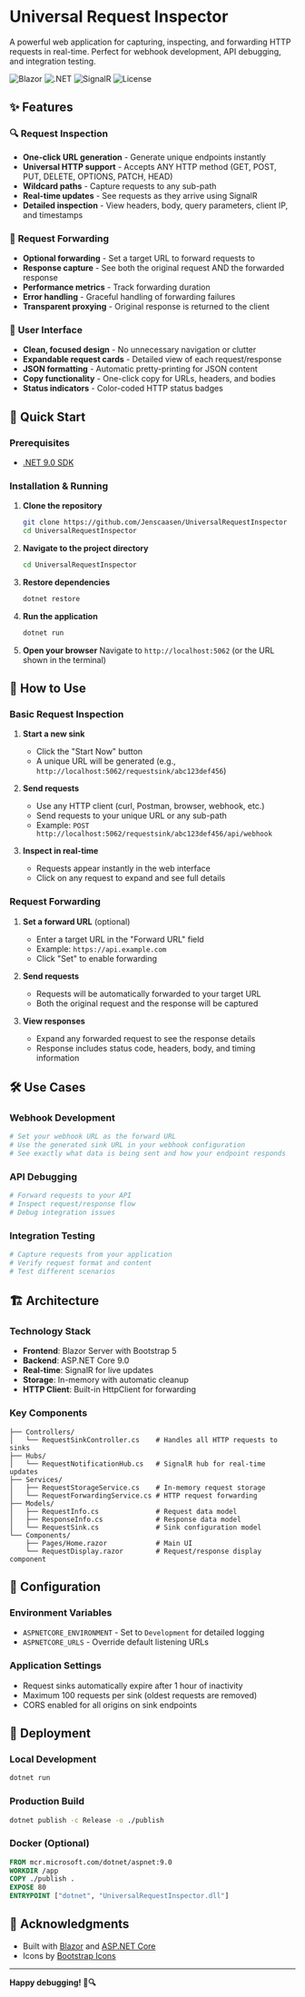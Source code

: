 # Universal Request Inspector

A powerful web application for capturing, inspecting, and forwarding HTTP requests in real-time. Perfect for webhook development, API debugging, and integration testing.

![Blazor](https://img.shields.io/badge/Blazor-512BD4?style=flat&logo=blazor&logoColor=white)
![.NET](https://img.shields.io/badge/.NET-9.0-512BD4?style=flat&logo=dotnet&logoColor=white)
![SignalR](https://img.shields.io/badge/SignalR-Real--time-blue?style=flat)
![License](https://img.shields.io/badge/License-MIT-green?style=flat)

## ✨ Features

### 🔍 **Request Inspection**
- **One-click URL generation** - Generate unique endpoints instantly
- **Universal HTTP support** - Accepts ANY HTTP method (GET, POST, PUT, DELETE, OPTIONS, PATCH, HEAD)
- **Wildcard paths** - Capture requests to any sub-path
- **Real-time updates** - See requests as they arrive using SignalR
- **Detailed inspection** - View headers, body, query parameters, client IP, and timestamps

### 🔄 **Request Forwarding**
- **Optional forwarding** - Set a target URL to forward requests to
- **Response capture** - See both the original request AND the forwarded response
- **Performance metrics** - Track forwarding duration
- **Error handling** - Graceful handling of forwarding failures
- **Transparent proxying** - Original response is returned to the client

### 🎨 **User Interface**
- **Clean, focused design** - No unnecessary navigation or clutter
- **Expandable request cards** - Detailed view of each request/response
- **JSON formatting** - Automatic pretty-printing for JSON content
- **Copy functionality** - One-click copy for URLs, headers, and bodies
- **Status indicators** - Color-coded HTTP status badges

## 🚀 Quick Start

### Prerequisites
- [.NET 9.0 SDK](https://dotnet.microsoft.com/download/dotnet/9.0)

### Installation & Running

1. **Clone the repository**
   ```bash
   git clone https://github.com/Jenscaasen/UniversalRequestInspector
   cd UniversalRequestInspector
   ```

2. **Navigate to the project directory**
   ```bash
   cd UniversalRequestInspector
   ```

3. **Restore dependencies**
   ```bash
   dotnet restore
   ```

4. **Run the application**
   ```bash
   dotnet run
   ```

5. **Open your browser**
   Navigate to `http://localhost:5062` (or the URL shown in the terminal)

## 📖 How to Use

### Basic Request Inspection

1. **Start a new sink**
   - Click the "Start Now" button
   - A unique URL will be generated (e.g., `http://localhost:5062/requestsink/abc123def456`)

2. **Send requests**
   - Use any HTTP client (curl, Postman, browser, webhook, etc.)
   - Send requests to your unique URL or any sub-path
   - Example: `POST http://localhost:5062/requestsink/abc123def456/api/webhook`

3. **Inspect in real-time**
   - Requests appear instantly in the web interface
   - Click on any request to expand and see full details

### Request Forwarding

1. **Set a forward URL** (optional)
   - Enter a target URL in the "Forward URL" field
   - Example: `https://api.example.com`
   - Click "Set" to enable forwarding

2. **Send requests**
   - Requests will be automatically forwarded to your target URL
   - Both the original request and the response will be captured

3. **View responses**
   - Expand any forwarded request to see the response details
   - Response includes status code, headers, body, and timing information

## 🛠️ Use Cases

### Webhook Development
```bash
# Set your webhook URL as the forward URL
# Use the generated sink URL in your webhook configuration
# See exactly what data is being sent and how your endpoint responds
```

### API Debugging
```bash
# Forward requests to your API
# Inspect request/response flow
# Debug integration issues
```

### Integration Testing
```bash
# Capture requests from your application
# Verify request format and content
# Test different scenarios
```

## 🏗️ Architecture

### Technology Stack
- **Frontend**: Blazor Server with Bootstrap 5
- **Backend**: ASP.NET Core 9.0
- **Real-time**: SignalR for live updates
- **Storage**: In-memory with automatic cleanup
- **HTTP Client**: Built-in HttpClient for forwarding

### Key Components

```
├── Controllers/
│   └── RequestSinkController.cs    # Handles all HTTP requests to sinks
├── Hubs/
│   └── RequestNotificationHub.cs   # SignalR hub for real-time updates
├── Services/
│   ├── RequestStorageService.cs    # In-memory request storage
│   └── RequestForwardingService.cs # HTTP request forwarding
├── Models/
│   ├── RequestInfo.cs              # Request data model
│   ├── ResponseInfo.cs             # Response data model
│   └── RequestSink.cs              # Sink configuration model
└── Components/
    ├── Pages/Home.razor            # Main UI
    └── RequestDisplay.razor        # Request/response display component
```

## 🔧 Configuration

### Environment Variables
- `ASPNETCORE_ENVIRONMENT` - Set to `Development` for detailed logging
- `ASPNETCORE_URLS` - Override default listening URLs

### Application Settings
- Request sinks automatically expire after 1 hour of inactivity
- Maximum 100 requests per sink (oldest requests are removed)
- CORS enabled for all origins on sink endpoints

## 🚀 Deployment

### Local Development
```bash
dotnet run
```

### Production Build
```bash
dotnet publish -c Release -o ./publish
```

### Docker (Optional)
```dockerfile
FROM mcr.microsoft.com/dotnet/aspnet:9.0
WORKDIR /app
COPY ./publish .
EXPOSE 80
ENTRYPOINT ["dotnet", "UniversalRequestInspector.dll"]
```


## 🙏 Acknowledgments

- Built with [Blazor](https://blazor.net/) and [ASP.NET Core](https://docs.microsoft.com/en-us/aspnet/core/)
- Icons by [Bootstrap Icons](https://icons.getbootstrap.com/)

---

**Happy debugging! 🐛🔍**
